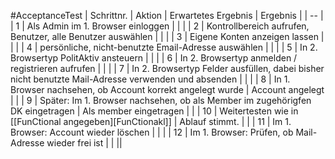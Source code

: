 #AcceptanceTest
| Schrittnr. | Aktion | Erwartetes Ergebnis | Ergebnis |
| -- |
| 1 | Als Admin im 1. Browser einloggen | | |
| 2 | Kontrollbereich aufrufen, Benutzer, alle Benutzer auswählen | | |
| 3 | Eigene Konten anzeigen lassen | | |
| 4 | persönliche, nicht-benutzte Email-Adresse auswählen | | |
| 5 | In 2. Browsertyp PolitAktiv ansteuern | | |
| 6 | In 2. Browsertyp anmelden / registrieren aufrufen | | |
| 7 | In 2. Browsertyp Felder ausfüllen, dabei bisher nicht benutzte Mail-Adresse verwenden und absenden | | |
| 8 | In 1. Browser nachsehen, ob Account korrekt angelegt wurde | Account angelegt | |
| 9 | Später: Im 1. Browser nachsehen, ob als Member im zugehörigfen DK eingetragen | Als member eingetragen | |
| 10 | Weitertesten wie in [[FunCtional angegeben][FunCtionakl]] | Ablauf stimmt. | |
| 11 | Im 1. Browser: Account wieder löschen | | |
| 12 | Im 1. Browser: Prüfen, ob Mail-Adresse wieder frei ist | | ||
